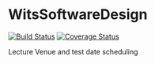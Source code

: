 # WitsSoftwareDesign
[![Build Status](https://travis-ci.org/MS35/WitsSoftwareDesign.svg?branch=master)](https://travis-ci.org/MS35/WitsSoftwareDesign)
<a href='https://coveralls.io/github/MS35/WitsSoftwareDesign?branch=master'>
<img src='https://coveralls.io/repos/github/MS35/WitsSoftwareDesign/badge.svg?branch=master' alt='Coverage Status' />
</a>

Lecture Venue and test date scheduling

